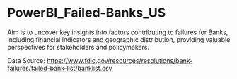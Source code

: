 # PowerBI_Failed-Banks_US
Aim is to uncover key insights into factors contributing to failures for Banks, including financial indicators and geographic distribution, providing valuable perspectives for stakeholders and policymakers.

Data Source: https://www.fdic.gov/resources/resolutions/bank-failures/failed-bank-list/banklist.csv


